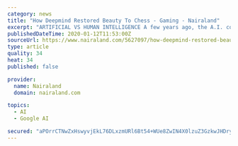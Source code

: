 ```yaml
---
category: news
title: "How Deepmind Restored Beauty To Chess - Gaming - Nairaland"
excerpt: "ARTIFICIAL VS HUMAN INTELLIGENCE A few years ago, the A.I. company DeepMind set out to use games to hack human intelligence. They thought that if they could invent a better computing system, one that taught itself how to do things without human bias or preconceptions, they could “solve intelligence and then use it to solve a lot of other ..."
publishedDateTime: 2020-01-12T11:53:00Z
sourceUrl: https://www.nairaland.com/5627097/how-deepmind-restored-beauty-chess
type: article
quality: 34
heat: 34
published: false

provider:
  name: Nairaland
  domain: nairaland.com

topics:
  - AI
  - Google AI

secured: "aPOrrCTNwZxHswyvjEkL76DLxzmURl6Bt54+WUe8ZwIN4X0lzuZ3GzkwJHDryHZK5IASoqfyvihv8vwIwlnBnbfJyd4n7+9fRgNslo5U6Snjvn3Ko5LzH9L6oFlMDl+PGLIIUFu46b0PoWxdhKE9lZQb8bkMMxuJKpkWJDJezMasyy4tUYqsChw5zHNYmOTdywLR97kk4C/gCf4eTB2HVV1lM3KfcooTWk1OUSAUP0h0zu76lYGDNxo7n7ICnQGmR7JnGSmhYkX4h1DFN4jgC1rHpLgrV+Y1MTt56nszAqY=;zuvSLvjvjpYhnruw36JL2Q=="
---
```


